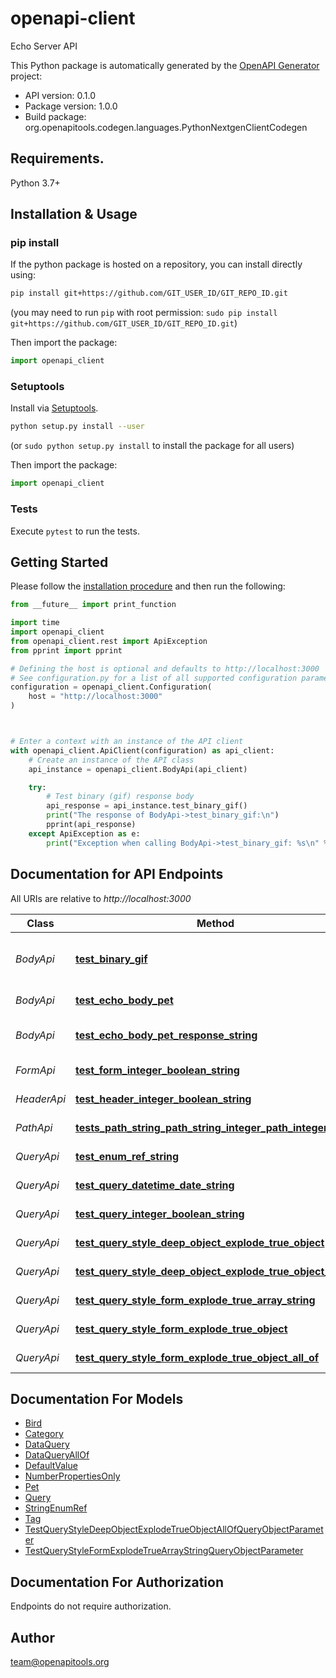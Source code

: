 # openapi-client
Echo Server API

This Python package is automatically generated by the [OpenAPI Generator](https://openapi-generator.tech) project:

- API version: 0.1.0
- Package version: 1.0.0
- Build package: org.openapitools.codegen.languages.PythonNextgenClientCodegen

## Requirements.

Python 3.7+

## Installation & Usage
### pip install

If the python package is hosted on a repository, you can install directly using:

```sh
pip install git+https://github.com/GIT_USER_ID/GIT_REPO_ID.git
```
(you may need to run `pip` with root permission: `sudo pip install git+https://github.com/GIT_USER_ID/GIT_REPO_ID.git`)

Then import the package:
```python
import openapi_client
```

### Setuptools

Install via [Setuptools](http://pypi.python.org/pypi/setuptools).

```sh
python setup.py install --user
```
(or `sudo python setup.py install` to install the package for all users)

Then import the package:
```python
import openapi_client
```

### Tests

Execute `pytest` to run the tests.

## Getting Started

Please follow the [installation procedure](#installation--usage) and then run the following:

```python
from __future__ import print_function

import time
import openapi_client
from openapi_client.rest import ApiException
from pprint import pprint

# Defining the host is optional and defaults to http://localhost:3000
# See configuration.py for a list of all supported configuration parameters.
configuration = openapi_client.Configuration(
    host = "http://localhost:3000"
)



# Enter a context with an instance of the API client
with openapi_client.ApiClient(configuration) as api_client:
    # Create an instance of the API class
    api_instance = openapi_client.BodyApi(api_client)

    try:
        # Test binary (gif) response body
        api_response = api_instance.test_binary_gif()
        print("The response of BodyApi->test_binary_gif:\n")
        pprint(api_response)
    except ApiException as e:
        print("Exception when calling BodyApi->test_binary_gif: %s\n" % e)

```

## Documentation for API Endpoints

All URIs are relative to *http://localhost:3000*

Class | Method | HTTP request | Description
------------ | ------------- | ------------- | -------------
*BodyApi* | [**test_binary_gif**](docs/BodyApi.md#test_binary_gif) | **POST** /binary/gif | Test binary (gif) response body
*BodyApi* | [**test_echo_body_pet**](docs/BodyApi.md#test_echo_body_pet) | **POST** /echo/body/Pet | Test body parameter(s)
*BodyApi* | [**test_echo_body_pet_response_string**](docs/BodyApi.md#test_echo_body_pet_response_string) | **POST** /echo/body/Pet/response_string | Test empty response body
*FormApi* | [**test_form_integer_boolean_string**](docs/FormApi.md#test_form_integer_boolean_string) | **POST** /form/integer/boolean/string | Test form parameter(s)
*HeaderApi* | [**test_header_integer_boolean_string**](docs/HeaderApi.md#test_header_integer_boolean_string) | **GET** /header/integer/boolean/string | Test header parameter(s)
*PathApi* | [**tests_path_string_path_string_integer_path_integer**](docs/PathApi.md#tests_path_string_path_string_integer_path_integer) | **GET** /path/string/{path_string}/integer/{path_integer} | Test path parameter(s)
*QueryApi* | [**test_enum_ref_string**](docs/QueryApi.md#test_enum_ref_string) | **GET** /query/enum_ref_string | Test query parameter(s)
*QueryApi* | [**test_query_datetime_date_string**](docs/QueryApi.md#test_query_datetime_date_string) | **GET** /query/datetime/date/string | Test query parameter(s)
*QueryApi* | [**test_query_integer_boolean_string**](docs/QueryApi.md#test_query_integer_boolean_string) | **GET** /query/integer/boolean/string | Test query parameter(s)
*QueryApi* | [**test_query_style_deep_object_explode_true_object**](docs/QueryApi.md#test_query_style_deep_object_explode_true_object) | **GET** /query/style_deepObject/explode_true/object | Test query parameter(s)
*QueryApi* | [**test_query_style_deep_object_explode_true_object_all_of**](docs/QueryApi.md#test_query_style_deep_object_explode_true_object_all_of) | **GET** /query/style_deepObject/explode_true/object/allOf | Test query parameter(s)
*QueryApi* | [**test_query_style_form_explode_true_array_string**](docs/QueryApi.md#test_query_style_form_explode_true_array_string) | **GET** /query/style_form/explode_true/array_string | Test query parameter(s)
*QueryApi* | [**test_query_style_form_explode_true_object**](docs/QueryApi.md#test_query_style_form_explode_true_object) | **GET** /query/style_form/explode_true/object | Test query parameter(s)
*QueryApi* | [**test_query_style_form_explode_true_object_all_of**](docs/QueryApi.md#test_query_style_form_explode_true_object_all_of) | **GET** /query/style_form/explode_true/object/allOf | Test query parameter(s)


## Documentation For Models

 - [Bird](docs/Bird.md)
 - [Category](docs/Category.md)
 - [DataQuery](docs/DataQuery.md)
 - [DataQueryAllOf](docs/DataQueryAllOf.md)
 - [DefaultValue](docs/DefaultValue.md)
 - [NumberPropertiesOnly](docs/NumberPropertiesOnly.md)
 - [Pet](docs/Pet.md)
 - [Query](docs/Query.md)
 - [StringEnumRef](docs/StringEnumRef.md)
 - [Tag](docs/Tag.md)
 - [TestQueryStyleDeepObjectExplodeTrueObjectAllOfQueryObjectParameter](docs/TestQueryStyleDeepObjectExplodeTrueObjectAllOfQueryObjectParameter.md)
 - [TestQueryStyleFormExplodeTrueArrayStringQueryObjectParameter](docs/TestQueryStyleFormExplodeTrueArrayStringQueryObjectParameter.md)


<a name="documentation-for-authorization"></a>
## Documentation For Authorization

Endpoints do not require authorization.


## Author

team@openapitools.org


